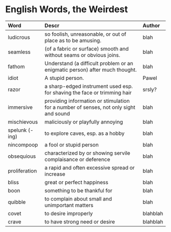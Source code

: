 # English Words, the Weirdest

| Word | Descr | Author
|:---|:---|:---|
| ludicrous | so foolish, unreasonable, or out of place as to be amusing. | blah |
| seamless | (of a fabric or surface) smooth and without seams or obvious joins. | blah |
| fathom | Understand (a difficult problem or an enigmatic person) after much thought. | blah |
| idiot | A stupid person. | Pawel |
| razor | a sharp-edged instrument used esp. for shaving the face or trimming hair | srsly? |
| immersive | providing information or stimulation for a number of senses, not only sight and sound | blah |
| mischievous | maliciously or playfully annoying | blah |
| spelunk (-ing) | to explore caves, esp. as a hobby | blah |
| nincompoop | a fool or stupid person | blah |
| obsequious | characterized by or showing servile complaisance or deference | blah |
| proliferation | a rapid and often excessive spread or increase | blah |
| bliss | great or perfect happiness | blah |
| boon | something to be thankful for | blah |
| quibble | to complain about small and unimportant matters | blah |
| covet | to desire improperly | blahblah |
| crave | to have strong need or desire | blahblah |

